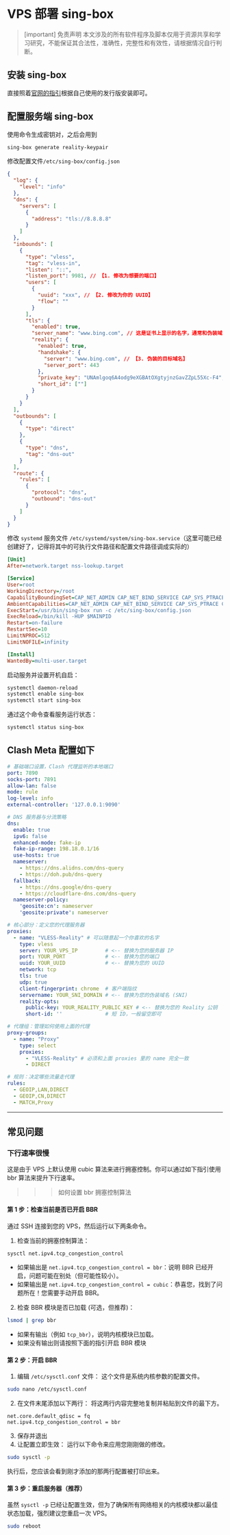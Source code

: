 # VPS 部署 sing-box

> [important] 免责声明
> 本文涉及的所有软件程序及脚本仅用于资源共享和学习研究，不能保证其合法性，准确性，完整性和有效性，请根据情况自行判断。

## 安装 sing-box

直接照着[官网的指引](https://sing-box.sagernet.org/installation/package-manager/)根据自己使用的发行版安装即可。

## 配置服务端 sing-box

使用命令生成密钥对，之后会用到
```bash
sing-box generate reality-keypair
```

修改配置文件``/etc/sing-box/config.json``
```json
{
  "log": {
    "level": "info"
  },
  "dns": {
    "servers": [
      {
        "address": "tls://8.8.8.8"
      }
    ]
  },
  "inbounds": [
    {
      "type": "vless",
      "tag": "vless-in",
      "listen": "::",
      "listen_port": 9981, // 【1. 修改为想要的端口】
      "users": [
        {
          "uuid": "xxx", // 【2. 修改为你的 UUID】
          "flow": ""
        }
      ],
      "tls": {
        "enabled": true,
        "server_name": "www.bing.com", // 这是证书上显示的名字，通常和伪装域名一致
        "reality": {
          "enabled": true,
          "handshake": {
            "server": "www.bing.com", // 【3. 伪装的目标域名】
            "server_port": 443
          },
          "private_key": "UNAmlgoq6A4odg9eXGBAtOXgtyjnzGavZZpL55Xc-F4", // 【4. 粘贴您生成的私钥】
          "short_id": [""]
        }
      }
    }
  ],
  "outbounds": [
    {
      "type": "direct"
    },
    {
      "type": "dns",
      "tag": "dns-out"
    }
  ],
  "route": {
    "rules": [
      {
        "protocol": "dns",
        "outbound": "dns-out"
      }
    ]
  }
}
```

修改 ``systemd`` 服务文件 ``/etc/systemd/system/sing-box.service``（这里可能已经创建好了，记得将其中的可执行文件路径和配置文件路径调成实际的）
```ini
[Unit]
After=network.target nss-lookup.target

[Service]
User=root
WorkingDirectory=/root
CapabilityBoundingSet=CAP_NET_ADMIN CAP_NET_BIND_SERVICE CAP_SYS_PTRACE CAP_DAC_READ_SEARCH
AmbientCapabilities=CAP_NET_ADMIN CAP_NET_BIND_SERVICE CAP_SYS_PTRACE CAP_DAC_READ_SEARCH
ExecStart=/usr/bin/sing-box run -c /etc/sing-box/config.json
ExecReload=/bin/kill -HUP $MAINPID
Restart=on-failure
RestartSec=10
LimitNPROC=512
LimitNOFILE=infinity

[Install]
WantedBy=multi-user.target
```

启动服务并设置开机自启：
```bash
systemctl daemon-reload
systemctl enable sing-box
systemctl start sing-box
```

通过这个命令查看服务运行状态：
```bash
systemctl status sing-box
```

## Clash Meta 配置如下

```yaml
# 基础端口设置，Clash 代理监听的本地端口
port: 7890
socks-port: 7891
allow-lan: false
mode: rule
log-level: info
external-controller: '127.0.0.1:9090'

# DNS 服务器与分流策略
dns:
  enable: true
  ipv6: false
  enhanced-mode: fake-ip
  fake-ip-range: 198.18.0.1/16
  use-hosts: true
  nameserver:
    - https://dns.alidns.com/dns-query
    - https://doh.pub/dns-query
  fallback:
    - https://dns.google/dns-query
    - https://cloudflare-dns.com/dns-query
  nameserver-policy:
    'geosite:cn': nameserver
    'geosite:private': nameserver

# 核心部分：定义您的代理服务器
proxies:
  - name: "VLESS-Reality" # 可以随意起一个你喜欢的名字
    type: vless
    server: YOUR_VPS_IP         # <-- 替换为您的服务器 IP
    port: YOUR_PORT             # <-- 替换为您的端口
    uuid: YOUR_UUID             # <-- 替换为您的 UUID
    network: tcp
    tls: true
    udp: true
    client-fingerprint: chrome  # 客户端指纹
    servername: YOUR_SNI_DOMAIN # <-- 替换为您的伪装域名 (SNI)
    reality-opts:
      public-key: YOUR_REALITY_PUBLIC_KEY # <-- 替换为您的 Reality 公钥
      short-id: ''              # 短 ID，一般留空即可

# 代理组：管理如何使用上面的代理
proxy-groups:
  - name: "Proxy"
    type: select
    proxies:
      - "VLESS-Reality" # 必须和上面 proxies 里的 name 完全一致
      - DIRECT

# 规则：决定哪些流量走代理
rules:
  - GEOIP,LAN,DIRECT
  - GEOIP,CN,DIRECT
  - MATCH,Proxy
```

- - -

## 常见问题

### 下行速率很慢

这是由于 VPS 上默认使用 cubic 算法来进行拥塞控制。你可以通过如下指引使用 bbr 算法来提升下行速率。
>>>如何设置 bbr 拥塞控制算法
#### 第 1 步：检查当前是否已开启 BBR

通过 SSH 连接到您的 VPS，然后运行以下两条命令。

1. 检查当前的拥塞控制算法：
```bash
sysctl net.ipv4.tcp_congestion_control
```
- 如果输出是 `net.ipv4.tcp_congestion_control = bbr`：说明 BBR 已经开启，问题可能在别处（但可能性较小）。
- 如果输出是 `net.ipv4.tcp_congestion_control = cubic`：恭喜您，找到了问题所在！您需要手动开启 BBR。

2. 检查 BBR 模块是否已加载 (可选，但推荐)：
```bash
lsmod | grep bbr
```
- 如果有输出（例如 `tcp_bbr`），说明内核模块已加载。
- 如果没有输出则请按照下面的指引开启 BBR 模块

#### 第 2 步：开启 BBR

1. 编辑 `/etc/sysctl.conf` 文件：
这个文件是系统内核参数的配置文件。
```bash
sudo nano /etc/sysctl.conf
```

2. 在文件末尾添加以下两行：
将这两行内容完整地复制并粘贴到文件的最下方。
```
net.core.default_qdisc = fq
net.ipv4.tcp_congestion_control = bbr
```

3. 保存并退出
4. 让配置立即生效：
运行以下命令来应用您刚刚做的修改。
```bash
sudo sysctl -p
```
执行后，您应该会看到刚才添加的那两行配置被打印出来。

#### 第 3 步：重启服务器（推荐）

虽然 `sysctl -p` 已经让配置生效，但为了确保所有网络相关的内核模块都以最佳状态加载，强烈建议您重启一次 VPS。
```bash
sudo reboot
```
